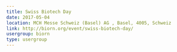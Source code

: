 ```yaml
---
title: Swiss Biotech Day
date: 2017-05-04
location: MCH Messe Schweiz (Basel) AG , Basel, 4005, Schweiz
link: http://biorn.org/event/swiss-biotech-day/
usergroup: biorn
type: usergroup
---
```

